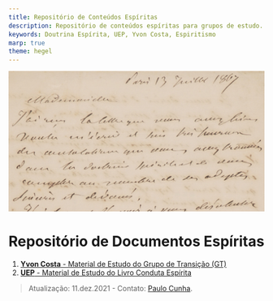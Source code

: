```yaml
---
title: Repositório de Conteúdos Espíritas
description: Repositório de conteúdos espíritas para grupos de estudo.
keywords: Doutrina Espírita, UEP, Yvon Costa, Espiritismo
marp: true
theme: hegel
---
```


<!-- _class: transition -->

![bg right:30% opacity:80%](https://github.com/elymatos/kardec-theme/blob/master/images/banner.jpg?raw=true)

# Repositório de Documentos Espíritas


<!-- _class: cool-list -->

1. [**Yvon Costa** - Material de Estudo do Grupo de Transição (GT)](./gt/index.html)
1. [**UEP** - Material de Estudo do Livro Conduta Espírita](./condutaespirita/index.html)

> Atualização: 11.dez.2021 - Contato: [Paulo Cunha](https://github.com/cunhapaulo).
